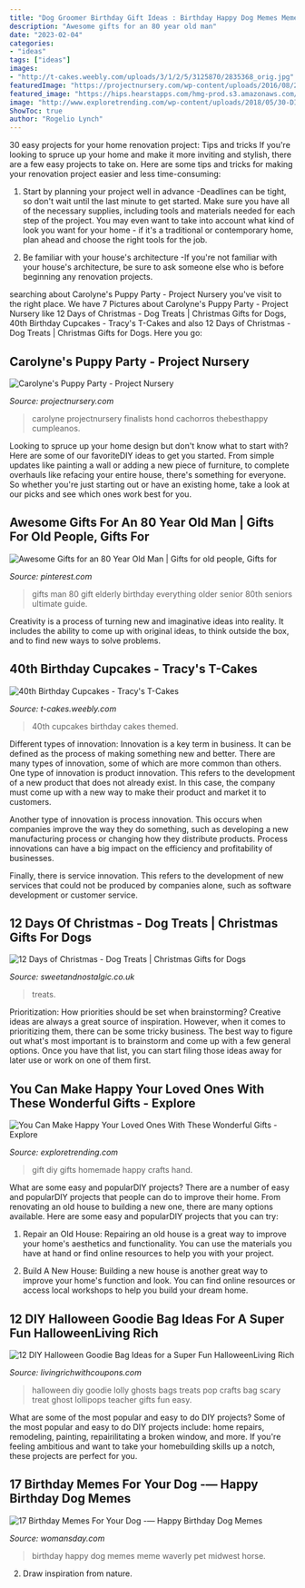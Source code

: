 ```yaml
---
title: "Dog Groomer Birthday Gift Ideas : Birthday Happy Dog Memes Meme Waverly Pet Midwest Horse"
description: "Awesome gifts for an 80 year old man"
date: "2023-02-04"
categories:
- "ideas"
tags: ["ideas"]
images:
- "http://t-cakes.weebly.com/uploads/3/1/2/5/3125870/2835368_orig.jpg"
featuredImage: "https://projectnursery.com/wp-content/uploads/2016/08/2016-07-30_161327463_3037F_iOS-768x1024.jpg"
featured_image: "https://hips.hearstapps.com/hmg-prod.s3.amazonaws.com/images/happy-birthday-dog-memes-1589913917.jpg?crop=1.00xw:0.645xh;0,0.322xh&amp;resize=1200:*"
image: "http://www.exploretrending.com/wp-content/uploads/2018/05/30-DIY-gift-ideas.jpg"
ShowToc: true
author: "Rogelio Lynch"
---
```



30 easy projects for your home renovation project: Tips and tricks
If you're looking to spruce up your home and make it more inviting and stylish, there are a few easy projects to take on. Here are some tips and tricks for making your renovation project easier and less time-consuming:
1. Start by planning your project well in advance -Deadlines can be tight, so don't wait until the last minute to get started. Make sure you have all of the necessary supplies, including tools and materials needed for each step of the project. You may even want to take into account what kind of look you want for your home - if it's a traditional or contemporary home, plan ahead and choose the right tools for the job.

2. Be familiar with your house's architecture -If you're not familiar with your house's architecture, be sure to ask someone else who is before beginning any renovation projects.

	

		
searching about Carolyne&#039;s Puppy Party - Project Nursery you've visit to the right place. We have 7 Pictures about Carolyne&#039;s Puppy Party - Project Nursery like 12 Days of Christmas - Dog Treats | Christmas Gifts for Dogs, 40th Birthday Cupcakes - Tracy&#039;s T-Cakes and also 12 Days of Christmas - Dog Treats | Christmas Gifts for Dogs. Here you go:
		
    
## Carolyne&#039;s Puppy Party - Project Nursery

<img loading=lazy src="https://projectnursery.com/wp-content/uploads/2016/08/2016-07-30_161327463_3037F_iOS-768x1024.jpg" onerror="this.onerror=null;this.src='https://tse4.mm.bing.net/th?id=OIP.AtnIEaHeVVMa7z28qrlJjAHaJ4&amp;pid=15.1';" alt="Carolyne&#039;s Puppy Party - Project Nursery">

_Source: projectnursery.com_

>carolyne projectnursery finalists hond cachorros thebesthappy cumpleanos. 

	

Looking to spruce up your home design but don't know what to start with? Here are some of our favoriteDIY ideas to get you started. From simple updates like painting a wall or adding a new piece of furniture, to complete overhauls like refacing your entire house, there's something for everyone. So whether you're just starting out or have an existing home, take a look at our picks and see which ones work best for you.

    
## Awesome Gifts For An 80 Year Old Man | Gifts For Old People, Gifts For

<img loading=lazy src="https://i.pinimg.com/originals/64/15/2e/64152ef24996ff94ac74e9a8bc95965a.jpg" onerror="this.onerror=null;this.src='https://tse2.mm.bing.net/th?id=OIP.DRiiGjv0lxEQHYcTjPzZZQHaLH&amp;pid=15.1';" alt="Awesome Gifts for an 80 Year Old Man | Gifts for old people, Gifts for">

_Source: pinterest.com_

>gifts man 80 gift elderly birthday everything older senior 80th seniors ultimate guide. 

	

Creativity is a process of turning new and imaginative ideas into reality. It includes the ability to come up with original ideas, to think outside the box, and to find new ways to solve problems.

    
## 40th Birthday Cupcakes - Tracy&#039;s T-Cakes

<img loading=lazy src="http://t-cakes.weebly.com/uploads/3/1/2/5/3125870/2835368_orig.jpg" onerror="this.onerror=null;this.src='https://tse2.mm.bing.net/th?id=OIP.Vhe14-yFq_NqQOthxve0AAHaJ4&amp;pid=15.1';" alt="40th Birthday Cupcakes - Tracy&#039;s T-Cakes">

_Source: t-cakes.weebly.com_

>40th cupcakes birthday cakes themed. 

	

Different types of innovation:
Innovation is a key term in business. It can be defined as the process of making something new and better. There are many types of innovation, some of which are more common than others. 
One type of innovation is product innovation. This refers to the development of a new product that does not already exist. In this case, the company must come up with a new way to make their product and market it to customers. 

Another type of innovation is process innovation. This occurs when companies improve the way they do something, such as developing a new manufacturing process or changing how they distribute products. Process innovations can have a big impact on the efficiency and profitability of businesses. 

Finally, there is service innovation. This refers to the development of new services that could not be produced by companies alone, such as software development or customer service.

    
## 12 Days Of Christmas - Dog Treats | Christmas Gifts For Dogs

<img loading=lazy src="https://33.cdn.ekm.net/ekmps/shops/sweet/images/12-days-of-christmas-dog-treats-17046-1-p.jpg?v=4DD63089-7DF0-4214-9D8C-2573C7CE34AC" onerror="this.onerror=null;this.src='https://tse1.mm.bing.net/th?id=OIP.E341K9rLbUOCofvjxvt-vgHaHa&amp;pid=15.1';" alt="12 Days of Christmas - Dog Treats | Christmas Gifts for Dogs">

_Source: sweetandnostalgic.co.uk_

>treats. 

	

Prioritization: How priorities should be set when brainstorming?
Creative ideas are always a great source of inspiration. However, when it comes to prioritizing them, there can be some tricky business. The best way to figure out what's most important is to brainstorm and come up with a few general options. Once you have that list, you can start filing those ideas away for later use or work on one of them first.

    
## You Can Make Happy Your Loved Ones With These Wonderful Gifts - Explore

<img loading=lazy src="http://www.exploretrending.com/wp-content/uploads/2018/05/30-DIY-gift-ideas.jpg" onerror="this.onerror=null;this.src='https://tse3.mm.bing.net/th?id=OIP.G8jbauPXZpE0IN78NKliMwHaJa&amp;pid=15.1';" alt="You Can Make Happy Your Loved Ones With These Wonderful Gifts - Explore">

_Source: exploretrending.com_

>gift diy gifts homemade happy crafts hand. 

	

What are some easy and popularDIY projects?
There are a number of easy and popularDIY projects that people can do to improve their home. From renovating an old house to building a new one, there are many options available. Here are some easy and popularDIY projects that you can try:
1. Repair an Old House: Repairing an old house is a great way to improve your home's aesthetics and functionality. You can use the materials you have at hand or find online resources to help you with your project.

2. Build A New House: Building a new house is another great way to improve your home's function and look. You can find online resources or access local workshops to help you build your dream home.

    
## 12 DIY Halloween Goodie Bag Ideas For A Super Fun HalloweenLiving Rich

<img loading=lazy src="https://www.livingrichwithcoupons.com/wp-content/uploads/2017/10/DSC_7438-1.jpg" onerror="this.onerror=null;this.src='https://tse1.mm.bing.net/th?id=OIP.GoQuL27fOZQqlc_AHzAEHgHaE8&amp;pid=15.1';" alt="12 DIY Halloween Goodie Bag Ideas for a Super Fun HalloweenLiving Rich">

_Source: livingrichwithcoupons.com_

>halloween diy goodie lolly ghosts bags treats pop crafts bag scary treat ghost lollipops teacher gifts fun easy. 

	

What are some of the most popular and easy to do DIY projects?
Some of the most popular and easy to do DIY projects include: home repairs, remodeling, painting, repairilitating a broken window, and more. If you're feeling ambitious and want to take your homebuilding skills up a notch, these projects are perfect for you.

    
## 17 Birthday Memes For Your Dog -— Happy Birthday Dog Memes

<img loading=lazy src="https://hips.hearstapps.com/hmg-prod.s3.amazonaws.com/images/happy-birthday-dog-memes-1589913917.jpg?crop=1.00xw:0.645xh;0,0.322xh&amp;resize=1200:*" onerror="this.onerror=null;this.src='https://tse4.mm.bing.net/th?id=OIP.TArGXuusD5cftjX1brkykQHaDt&amp;pid=15.1';" alt="17 Birthday Memes For Your Dog -— Happy Birthday Dog Memes">

_Source: womansday.com_

>birthday happy dog memes meme waverly pet midwest horse. 

	

2. Draw inspiration from nature.

